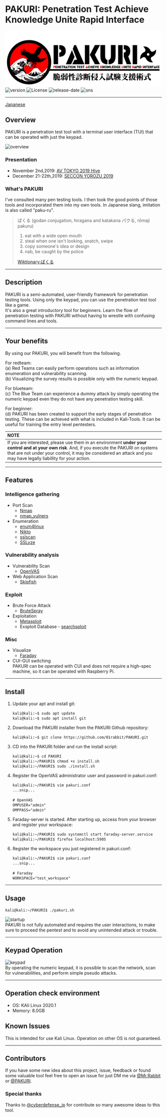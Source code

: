 # PAKURI: Penetration Test Achieve Knowledge Unite Rapid Interface

![logo](img/pakuri-banner.png)  
![version](https://img.shields.io/github/v/tag/01rabbit/PAKURI?label=Version)
![License](https://img.shields.io/github/license/01rabbit/PAKURI)
![release-date](https://img.shields.io/github/release-date/01rabbit/PAKURI)
![sns](https://img.shields.io/twitter/follow/PAKURI9?label=PAKURI&style=social)

---

[Japanese](README_ja.md)

## Overview

PAKURI is a penetration test tool with a terminal user interface (TUI) that can be operated with just the keypad.

![overview](https://user-images.githubusercontent.com/16553787/80278942-4fcbe380-8735-11ea-825d-61f662c4754a.png)

### Presentation

* November 2nd,2019: [AV TOKYO 2019 Hive](http://ja.avtokyo.org/avtokyo2019/event)
* December 21-22th,2019: [SECCON YOROZU 2019](https://www.seccon.jp/2019/akihabara/)

### What's PAKURI

I've consulted many pen testing tools. I then took the good points of those tools and incorporated them into my own tools. In Japanese slang, imitation is also called "paku-ru".
> ぱくる (godan conjugation, hiragana and katakana パクる, rōmaji pakuru)
>
> 1. eat with a wide open mouth
> 2. steal when one isn't looking, snatch, swipe  
> 3. copy someone's idea or design  
> 4. nab, be caught by the police  
>
> [Wiktionary:ぱくる](https://en.wiktionary.org/wiki/%E3%81%B1%E3%81%8F%E3%82%8B "ぱくる")

---

## Description

PAKURI is a semi-automated, user-friendly framework for penetration testing tools. Using only the keypad, you can use the penetration test tool like a game.  
It's also a great introductory tool for beginners. Learn the flow of penetration testing with PAKURI without having to wrestle with confusing command lines and tools.

---

## Your benefits

By using our PAKURI, you will benefit from the following.  

For redteam:  
  (a) Red Teams can easily perform operations such as information enumeration and vulnerability scanning.  
  (b) Visualizing the survey results is possible only with the numeric keypad.

For blueteam:  
  (c) The Blue Team can experience a dummy attack by simply operating the numeric keypad even they do not have any penetration testing skill.  

For beginner:  
  (d) PAKURI has been created to support the early stages of penetration testing. These can be achieved with what is included in Kali-Tools. It can be useful for training the entry level pentesters.

|**NOTE**  |
|:----------------|
|If you are interested, please use them in an environment **under your control and at your own risk**. And, if you execute the PAKURI on systems that are not under your control, it may be considered an attack and you may have legally liabillity for your action.|

---

## Features

### Intelligence gathering

* Port Scan
  * [Nmap](https://tools.kali.org/information-gathering/nmap)
  * [nmap_vulners](https://github.com/vulnersCom/nmap-vulners)
* Enumeration
  * [enum4linux](https://tools.kali.org/information-gathering/enum4linux)
  * [Nikto](https://tools.kali.org/information-gathering/nikto)
  * [sslscan](https://github.com/rbsec/sslscan)
  * [SSLyze](https://tools.kali.org/information-gathering/sslyze)

### Vulnerability analysis

* Vulnerability Scan
  * [OpenVAS](https://tools.kali.org/vulnerability-analysis/openvas)
* Web Application Scan
  * [Skipfish](https://tools.kali.org/web-applications/skipfish)

### Exploit

* Brute Force Attack
  * [BruteSpray](https://tools.kali.org/password-attacks/brutespray)
* Exploitation
  * [Metasploit](https://tools.kali.org/exploitation-tools/metasploit-framework)
  * Exsploit Database - [searchsploit](https://tools.kali.org/exploitation-tools/exploitdb)

### Misc

* Visualize
  * [Faraday](https://github.com/infobyte/faraday.git)
* CUI-GUI switching  
  PAKURI can be operated with CUI and does not require a high-spec machine, so it can be operated with Raspberry Pi.

---

## Install

1. Update your apt and install git:  

    ```shell
    kali@kali:~$ sudo apt update
    kali@kali:~$ sudo apt install git
    ```

2. Download the PAKURI installer from the PAKURI Github repository:

    ```shell
    kali@kali:~$ git clone https://github.com/01rabbit/PAKURI.git
    ```

3. CD into the PAKURI folder and run the install script:

    ```shell
    kali@kali:~$ cd PAKURI  
    kali@kali:~/PAKURI$ chmod +x install.sh
    kali@kali:~/PAKURI$ sudo ./install.sh
    ```

4. Register the OpenVAS administrator user and password in pakuri.conf:

    ```shell
    kali@kali:~/PAKURI$ vim pakuri.conf
    ...snip...

    # OpenVAS
    OMPUSER="admin"
    OMPPASS="admin"
    ```

5. Faraday-server is started. After starting up, access from your browser and register your workspace:

    ```shell
    kali@kali:~/PAKURI$ sudo systemctl start faraday-server.service  
    kali@kali:~/PAKURI$ firefox localhost:5985
    ```

6. Register the workspace you just registered in pakuri.conf:

    ```shell
    kali@kali:~/PAKURI$ vim pakuri.conf
    ...snip...

    # Faraday
    WORKSPACE="test_workspace"
    ```

---

## Usage

```shell
kali@kali:~/PAKURI$ ./pakuri.sh
```
![startup](https://user-images.githubusercontent.com/16553787/80306953-31e19b80-8794-11ea-8a50-554dafe65294.gif)  
PAKURI is not fully automated and requires the user interactions, to make sure to proceed the pentest and to avoid any unintended attack or trouble.  

---

## Keypad Operation

![keypad](https://user-images.githubusercontent.com/16553787/80306868-da433000-8793-11ea-9b5b-4e2b82ba3254.gif)  
By operating the numeric keypad, it is possible to scan the network, scan for vulnerabilities, and perform simple pseudo attacks.

---

## Operation check environment

* OS: KAli Linux 2020.1
* Memory: 8.0GB

## Known Issues

This is intended for use Kali Linux. Operation on other OS is not guaranteed.

---

## Contributors

If you have some new idea about this project, issue, feedback or found some valuable tool feel free to open an issue for just DM me via [@Mr.Rabbit](https://twitter.com/01ra66it) or [@PAKURI](https://twitter.com/PAKURI9).

### Special thanks

Thanks to [@cyberdefense_jp](https://twitter.com/cyberdefense_jp) for contribute so many awesome ideas to this tool.
